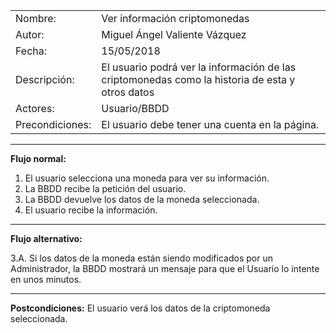 |||
|--|--|
|Nombre:|Ver información criptomonedas|
|Autor:|Miguel Ángel Valiente Vázquez|
|Fecha:|15/05/2018|
|Descripción: |El usuario podrá ver la información de las criptomonedas como la historia de esta y otros datos|
|Actores: |Usuario/BBDD|
|Precondiciones: |El usuario debe tener una cuenta en la página.|
---
**Flujo normal:**
1. El usuario selecciona una moneda para ver su información.
2. La BBDD recibe la petición del usuario.
3. La BBDD devuelve los datos de la moneda seleccionada.
4. El usuario recibe la información.
---
**Flujo alternativo:**

3.A. Si los datos de la moneda están siendo modificados por un
Administrador, la BBDD mostrará un mensaje para que el 
Usuario lo intente en unos minutos.


---
**Postcondiciones:**
El usuario verá los datos de la criptomoneda seleccionada.
